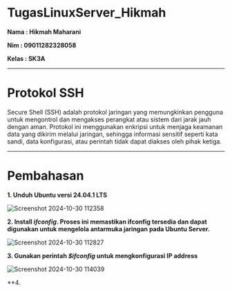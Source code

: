 # TugasLinuxServer_Hikmah

**Nama : Hikmah Maharani**

**Nim : 09011282328058**

**Kelas : SK3A**

---

# Protokol SSH
Secure Shell (SSH) adalah protokol jaringan yang memungkinkan pengguna untuk mengontrol dan mengakses perangkat atau sistem dari jarak jauh dengan aman. Protokol ini menggunakan enkripsi untuk menjaga keamanan data yang dikirim melalui jaringan, sehingga informasi sensitif seperti kata sandi, data konfigurasi, atau perintah tidak dapat diakses oleh pihak ketiga.

---

# Pembahasan 

**1. Unduh Ubuntu versi 24.04.1 LTS**


![Screenshot 2024-10-30 112358](https://github.com/user-attachments/assets/2b5c7f51-76ff-4919-8964-78ecc2cedc18)

**2. Install *ifconfig*. Proses ini memastikan ifconfig tersedia dan dapat digunakan untuk mengelola antarmuka jaringan pada Ubuntu Server.**


![Screenshot 2024-10-30 112827](https://github.com/user-attachments/assets/b7c4c2e3-a779-4d00-8718-bf7bb7e15403)


**3. Gunakan perintah *$ifconfig* untuk mengkonfigurasi IP address**


![Screenshot 2024-10-30 114039](https://github.com/user-attachments/assets/1fe8cc0a-66f0-4ec7-b928-74d2a460be07)


**4. 



